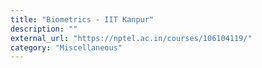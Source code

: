 ```yaml
---
title: "Biometrics - IIT Kanpur"
description: ""
external_url: "https://nptel.ac.in/courses/106104119/"
category: "Miscellaneous"
---
```

